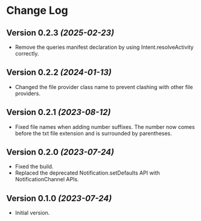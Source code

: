 Change Log
==========

Version 0.2.3 *(2025-02-23)*
----------------------------

* Remove the queries manifest declaration by using Intent.resolveActivity correctly.

Version 0.2.2 *(2024-01-13)*
----------------------------

* Changed the file provider class name to prevent clashing with other file providers.

Version 0.2.1 *(2023-08-12)*
----------------------------

* Fixed file names when adding number suffixes. The number now comes before the txt file extension and is surrounded by parentheses.

Version 0.2.0 *(2023-07-24)*
----------------------------

* Fixed the build.
* Replaced the deprecated Notification.setDefaults API with NotificationChannel APIs.

Version 0.1.0 *(2023-07-24)*
----------------------------

 * Initial version.
